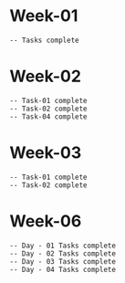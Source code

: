 # Week-01 
    -- Tasks complete
# Week-02
    -- Task-01 complete
    -- Task-02 complete
    -- Task-04 complete
# Week-03
    -- Task-01 complete
    -- Task-02 complete
# Week-06
    -- Day - 01 Tasks complete
    -- Day - 02 Tasks complete
    -- Day - 03 Tasks complete
    -- Day - 04 Tasks complete
    
    
